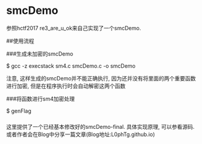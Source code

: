 # smcDemo

参照hctf2017 re3_are_u_ok来自己实现了一个smcDemo.



##使用流程

###生成未加密的smcDemo

$ gcc -z execstack sm4.c smcDemo.c -o smcDemo

注意, 这样生成的smcDemo并不能正确执行, 因为还并没有将里面的两个重要函数进行加密, 但是在程序执行时会自动解密这两个函数

###将函数进行sm4加密处理

$ genFlag

###

这里提供了一个已经基本修改好的smcDemo-final.
具体实现原理, 可以参看源码. 或者作者会在Blog中分享一篇文章(Blog地址:L0phTg.github.io)

